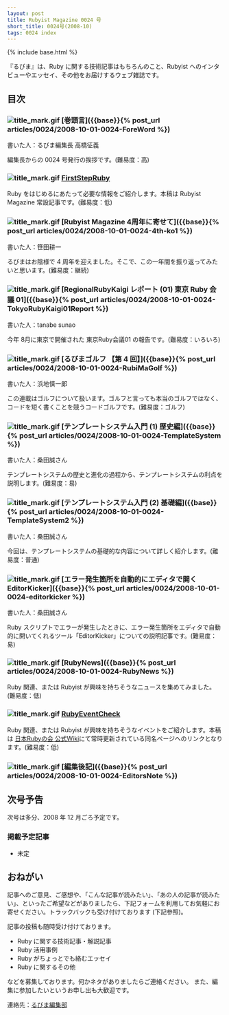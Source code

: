 ```yaml
---
layout: post
title: Rubyist Magazine 0024 号
short_title: 0024号(2008-10)
tags: 0024 index
---
```

{% include base.html %}


『るびま』は、Ruby に関する技術記事はもちろんのこと、Rubyist へのインタビューやエッセイ、その他をお届けするウェブ雑誌です。

## 目次

### ![title_mark.gif]({{base}}{{site.baseurl}}/images/title_mark.gif) [巻頭言]({{base}}{% post_url articles/0024/2008-10-01-0024-ForeWord %})

書いた人：るびま編集長 高橋征義

編集長からの 0024 号発行の挨拶です。(難易度：高)

### ![title_mark.gif]({{base}}{{site.baseurl}}/images/title_mark.gif) [FirstStepRuby](https://github.com/rubima/rubima/blob/master/first_step_ruby/first-step-ruby-2.0.md)

Ruby をはじめるにあたって必要な情報をご紹介します。本稿は Rubyist Magazine 常設記事です。(難易度：低)

### ![title_mark.gif]({{base}}{{site.baseurl}}/images/title_mark.gif) [Rubyist Magazine 4周年に寄せて]({{base}}{% post_url articles/0024/2008-10-01-0024-4th-ko1 %})

書いた人：笹田耕一

るびまはお陰様で 4 周年を迎えました。そこで、この一年間を振り返ってみたいと思います。(難易度：継続)

### ![title_mark.gif]({{base}}{{site.baseurl}}/images/title_mark.gif) [RegionalRubyKaigi レポート (01) 東京 Ruby 会議 01]({{base}}{% post_url articles/0024/2008-10-01-0024-TokyoRubyKaigi01Report %})

書いた人：tanabe sunao

今年 8月に東京で開催された 東京Ruby会議01 の報告です。(難易度：いろいろ)

### ![title_mark.gif]({{base}}{{site.baseurl}}/images/title_mark.gif) [るびまゴルフ 【第 4 回】]({{base}}{% post_url articles/0024/2008-10-01-0024-RubiMaGolf %})

書いた人：浜地慎一郎

この連載はゴルフについて扱います。ゴルフと言っても本当のゴルフではなく、コードを短く書くことを競うコードゴルフです。(難易度：ゴルフ)

### ![title_mark.gif]({{base}}{{site.baseurl}}/images/title_mark.gif) [テンプレートシステム入門 (1) 歴史編]({{base}}{% post_url articles/0024/2008-10-01-0024-TemplateSystem %})

書いた人：桑田誠さん

テンプレートシステムの歴史と進化の過程から、テンプレートシステムの利点を説明します。(難易度：易)

### ![title_mark.gif]({{base}}{{site.baseurl}}/images/title_mark.gif) [テンプレートシステム入門 (2) 基礎編]({{base}}{% post_url articles/0024/2008-10-01-0024-TemplateSystem2 %})

書いた人：桑田誠さん

今回は、テンプレートシステムの基礎的な内容について詳しく紹介します。(難易度：普通)

### ![title_mark.gif]({{base}}{{site.baseurl}}/images/title_mark.gif) [エラー発生箇所を自動的にエディタで開く EditorKicker]({{base}}{% post_url articles/0024/2008-10-01-0024-editorkicker %})

書いた人：桑田誠さん

Ruby スクリプトでエラーが発生したときに、エラー発生箇所をエディタで自動的に開いてくれるツール「EditorKicker」についての説明記事です。(難易度：易) 

### ![title_mark.gif]({{base}}{{site.baseurl}}/images/title_mark.gif) [RubyNews]({{base}}{% post_url articles/0024/2008-10-01-0024-RubyNews %})

Ruby 関連、または Rubyist が興味を持ちそうなニュースを集めてみました。(難易度：低)

### ![title_mark.gif]({{base}}{{site.baseurl}}/images/title_mark.gif) [RubyEventCheck](http://jp.rubyist.net/?RubyEventCheck)

Ruby 関連、または Rubyist が興味を持ちそうなイベントをご紹介します。本稿は [日本Rubyの会 公式Wiki](http://jp.rubyist.net/)にて常時更新されている同名ページへのリンクとなります。(難易度：低)

### ![title_mark.gif]({{base}}{{site.baseurl}}/images/title_mark.gif) [編集後記]({{base}}{% post_url articles/0024/2008-10-01-0024-EditorsNote %})

## 次号予告

次号は多分、2008 年 12 月ごろ予定です。

### 掲載予定記事

* 未定


## おねがい

記事へのご意見、ご感想や、「こんな記事が読みたい」、「あの人の記事が読みたい」、といったご希望などがありましたら、下記フォームを利用してお気軽にお寄せください。トラックバックも受け付けております (下記参照)。

記事の投稿も随時受け付けております。

* Ruby に関する技術記事・解説記事
* Ruby 活用事例
* Ruby がちょっとでも絡むエッセイ
* Ruby に関するその他


などを募集しております。何かネタがありましたらご連絡ください。
また、編集に参加したいというお申し出も大歓迎です。

連絡先：[るびま編集部](mailto:magazine@ruby-no-kai.org)


